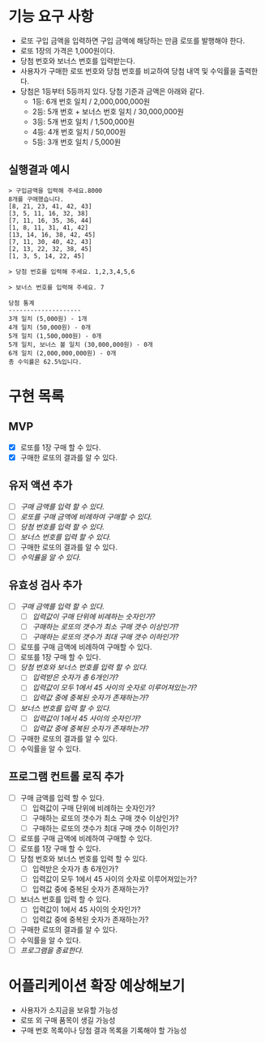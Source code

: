 # 기능 요구 사항

- 로또 구입 금액을 입력하면 구입 금액에 해당하는 만큼 로또를 발행해야 한다.
- 로또 1장의 가격은 1,000원이다.
- 당첨 번호와 보너스 번호를 입력받는다.
- 사용자가 구매한 로또 번호와 당첨 번호를 비교하여 당첨 내역 및 수익률을 출력한다.
- 당첨은 1등부터 5등까지 있다. 당첨 기준과 금액은 아래와 같다.
  - 1등: 6개 번호 일치 / 2,000,000,000원
  - 2등: 5개 번호 + 보너스 번호 일치 / 30,000,000원
  - 3등: 5개 번호 일치 / 1,500,000원
  - 4등: 4개 번호 일치 / 50,000원
  - 5등: 3개 번호 일치 / 5,000원

## 실행결과 예시

```text
> 구입금액을 입력해 주세요.8000
8개를 구매했습니다.
[8, 21, 23, 41, 42, 43]
[3, 5, 11, 16, 32, 38]
[7, 11, 16, 35, 36, 44]
[1, 8, 11, 31, 41, 42]
[13, 14, 16, 38, 42, 45]
[7, 11, 30, 40, 42, 43]
[2, 13, 22, 32, 38, 45]
[1, 3, 5, 14, 22, 45]

> 당첨 번호를 입력해 주세요. 1,2,3,4,5,6

> 보너스 번호를 입력해 주세요. 7

당첨 통계
--------------------
3개 일치 (5,000원) - 1개
4개 일치 (50,000원) - 0개
5개 일치 (1,500,000원) - 0개
5개 일치, 보너스 볼 일치 (30,000,000원) - 0개
6개 일치 (2,000,000,000원) - 0개
총 수익률은 62.5%입니다.
```

# 구현 목록

## MVP

- [x] 로또를 1장 구매 할 수 있다.
- [x] 구매한 로또의 결과를 알 수 있다.

## 유저 액션 추가

- [ ] _구매 금액를 입력 할 수 있다._
- [ ] _로또를 구매 금액에 비례하여 구매할 수 있다._
- [ ] _당첨 번호를 입력 할 수 있다._
- [ ] _보너스 번호를 입력 할 수 있다._
- [ ] 구매한 로또의 결과를 알 수 있다.
- [ ] _수익률을 알 수 있다._

## 유효성 검사 추가

- [ ] _구매 금액를 입력 할 수 있다._
  - [ ] _입력값이 구매 단위에 비례하는 숫자인가?_
  - [ ] _구매하는 로또의 갯수가 최소 구매 갯수 이상인가?_
  - [ ] _구매하는 로또의 갯수가 최대 구매 갯수 이하인가?_
- [ ] 로또를 구매 금액에 비례하여 구매할 수 있다.
- [ ] 로또를 1장 구매 할 수 있다.
- [ ] _당첨 번호와 보너스 번호를 입력 할 수 있다._
  - [ ] _입력받은 숫자가 총 6개인가?_
  - [ ] _입력값이 모두 1에서 45 사이의 숫자로 이루어져있는가?_
  - [ ] _입력값 중에 중복된 숫자가 존재하는가?_
- [ ] _보너스 번호를 입력 할 수 있다._
  - [ ] _입력값이 1에서 45 사이의 숫자인가?_
  - [ ] _입력값 중에 중복된 숫자가 존재하는가?_
- [ ] 구매한 로또의 결과를 알 수 있다.
- [ ] 수익률을 알 수 있다.

## 프로그램 컨트롤 로직 추가

- [ ] 구매 금액를 입력 할 수 있다.
  - [ ] 입력값이 구매 단위에 비례하는 숫자인가?
  - [ ] 구매하는 로또의 갯수가 최소 구매 갯수 이상인가?
  - [ ] 구매하는 로또의 갯수가 최대 구매 갯수 이하인가?
- [ ] 로또를 구매 금액에 비례하여 구매할 수 있다.
- [ ] 로또를 1장 구매 할 수 있다.
- [ ] 당첨 번호와 보너스 번호를 입력 할 수 있다.
  - [ ] 입력받은 숫자가 총 6개인가?
  - [ ] 입력값이 모두 1에서 45 사이의 숫자로 이루어져있는가?
  - [ ] 입력값 중에 중복된 숫자가 존재하는가?
- [ ] 보너스 번호를 입력 할 수 있다.
  - [ ] 입력값이 1에서 45 사이의 숫자인가?
  - [ ] 입력값 중에 중복된 숫자가 존재하는가?
- [ ] 구매한 로또의 결과를 알 수 있다.
- [ ] 수익률을 알 수 있다.
- [ ] _프로그램을 종료한다._

# 어플리케이션 확장 예상해보기

- 사용자가 소지금을 보유할 가능성
- 로또 외 구매 품목이 생길 가능성
- 구매 번호 목록이나 당첨 결과 목록을 기록해야 할 가능성
